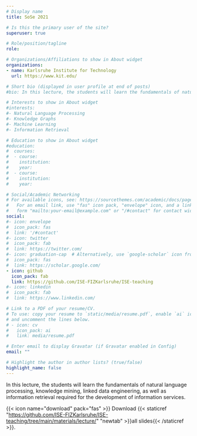 ```yaml
---
# Display name
title: SoSe 2021

# Is this the primary user of the site?
superuser: true

# Role/position/tagline
role: 

# Organizations/Affiliations to show in About widget
organizations:
- name: Karlsruhe Institute for Technology
  url: https://www.kit.edu/

# Short bio (displayed in user profile at end of posts)
#bio: In this lecture, the students will learn the fundamentals of natural language processing, knowledge mining, linked data engineering, as well as information retrieval required for the development of information services.

# Interests to show in About widget
#interests:
#- Natural Language Processing
#- Knowledge Graphs
#- Machine Learning
#- Information Retrieval

# Education to show in About widget
#education:
#  courses:
#  - course:
#    institution:
#    year:
#  - course:
#    institution:
#    year:

# Social/Academic Networking
# For available icons, see: https://sourcethemes.com/academic/docs/page-builder/#icons
#   For an email link, use "fas" icon pack, "envelope" icon, and a link in the
#   form "mailto:your-email@example.com" or "/#contact" for contact widget.
social:
#- icon: envelope
#  icon_pack: fas
#  link: '/#contact'
#- icon: twitter
#  icon_pack: fab
#  link: https://twitter.com/
#- icon: graduation-cap  # Alternatively, use `google-scholar` icon from `ai` icon pack
#  icon_pack: fas
#  link: https://scholar.google.com/
- icon: github
  icon_pack: fab
  link: https://github.com/ISE-FIZKarlsruhe/ISE-teaching
#- icon: linkedin
#  icon_pack: fab
#  link: https://www.linkedin.com/

# Link to a PDF of your resume/CV.
# To use: copy your resume to `static/media/resume.pdf`, enable `ai` icons in `params.toml`, 
# and uncomment the lines below.
# - icon: cv
#   icon_pack: ai
#   link: media/resume.pdf

# Enter email to display Gravatar (if Gravatar enabled in Config)
email: ""

# Highlight the author in author lists? (true/false)
highlight_name: false
---
```


In this lecture, the students will learn the fundamentals of natural language processing, knowledge mining, linked data engineering, as well as information retrieval required for the development of information services.

{{< icon name="download" pack="fas" >}} Download {{< staticref "https://github.com/ISE-FIZKarlsruhe/ISE-teaching/tree/main/materials/lecture/" "newtab" >}}all slides{{< /staticref >}}.
